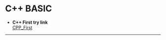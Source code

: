 # C++ BASIC
- **C++ First try link**  
 [CPP_First](https://github.com/Cloudwhile/CPP_BASIC/blob/main/resources/Hello%20world/C%2B%2B%20Basic%201.md)
***
